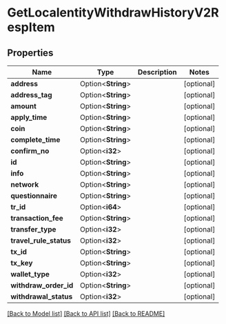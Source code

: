 # GetLocalentityWithdrawHistoryV2RespItem

## Properties

Name | Type | Description | Notes
------------ | ------------- | ------------- | -------------
**address** | Option<**String**> |  | [optional]
**address_tag** | Option<**String**> |  | [optional]
**amount** | Option<**String**> |  | [optional]
**apply_time** | Option<**String**> |  | [optional]
**coin** | Option<**String**> |  | [optional]
**complete_time** | Option<**String**> |  | [optional]
**confirm_no** | Option<**i32**> |  | [optional]
**id** | Option<**String**> |  | [optional]
**info** | Option<**String**> |  | [optional]
**network** | Option<**String**> |  | [optional]
**questionnaire** | Option<**String**> |  | [optional]
**tr_id** | Option<**i64**> |  | [optional]
**transaction_fee** | Option<**String**> |  | [optional]
**transfer_type** | Option<**i32**> |  | [optional]
**travel_rule_status** | Option<**i32**> |  | [optional]
**tx_id** | Option<**String**> |  | [optional]
**tx_key** | Option<**String**> |  | [optional]
**wallet_type** | Option<**i32**> |  | [optional]
**withdraw_order_id** | Option<**String**> |  | [optional]
**withdrawal_status** | Option<**i32**> |  | [optional]

[[Back to Model list]](../README.md#documentation-for-models) [[Back to API list]](../README.md#documentation-for-api-endpoints) [[Back to README]](../README.md)


